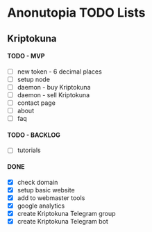 # Anonutopia TODO Lists

## Kriptokuna

#### TODO - MVP

- [ ] new token - 6 decimal places
- [ ] setup node
- [ ] daemon - buy Kriptokuna
- [ ] daemon - sell Kriptokuna
- [ ] contact page
- [ ] about
- [ ] faq

#### TODO - BACKLOG

- [ ] tutorials

#### DONE

- [x] check domain
- [x] setup basic website
- [x] add to webmaster tools
- [x] google analytics
- [x] create Kriptokuna Telegram group
- [x] create Kriptokuna Telegram bot
